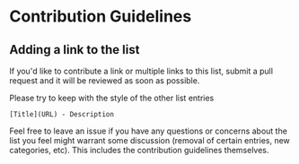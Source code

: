# Contribution Guidelines

## Adding a link to the list

If you'd like to contribute a link or multiple links to this list, submit a pull request and it will be reviewed as soon as possible.

Please try to keep with the style of the other list entries 

`[Title](URL) - Description`

Feel free to leave an issue if you have any questions or concerns about the list you feel might warrant some discussion (removal of certain entries, new categories, etc).
This includes the contribution guidelines themselves.

